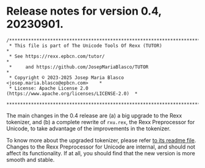 # Release notes for version 0.4, 20230901.

```
/******************************************************************************
 * This file is part of The Unicode Tools Of Rexx (TUTOR)                     *
 * See https://rexx.epbcn.com/tutor/                                          *
 *     and https://github.com/JosepMariaBlasco/TUTOR                          *
 * Copyright © 2023-2025 Josep Maria Blasco <josep.maria.blasco@epbcn.com>    *
 * License: Apache License 2.0 (https://www.apache.org/licenses/LICENSE-2.0)  *
 ******************************************************************************/
```

The main changes in the 0.4 release are (a) a big upgrade to the Rexx tokenizer, and (b) a complete rewrite of ``rxu.rex``,
the Rexx Preprocessor for Unicode, to take advantage of the improvements in the tokenizer.

To know more about the upgraded tokenizer, please refer [to its readme file](https://rexx.epbcn.com/tokenizer/).
Changes to the Rexx Preprocessor for Unicode are internal, and should not affect its functionality. If at all, you should find that the new version is more smooth and stable.
